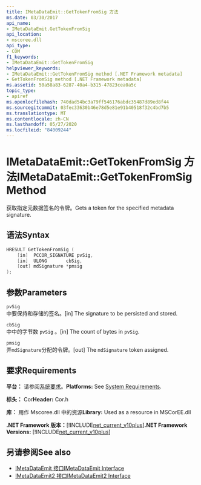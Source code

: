```yaml
---
title: IMetaDataEmit::GetTokenFromSig 方法
ms.date: 03/30/2017
api_name:
- IMetaDataEmit.GetTokenFromSig
api_location:
- mscoree.dll
api_type:
- COM
f1_keywords:
- IMetaDataEmit::GetTokenFromSig
helpviewer_keywords:
- IMetaDataEmit::GetTokenFromSig method [.NET Framework metadata]
- GetTokenFromSig method [.NET Framework metadata]
ms.assetid: 50a58a83-6287-40a4-b315-47823cea0a5c
topic_type:
- apiref
ms.openlocfilehash: 740dad54bc3a79ff546176abdc35487d89ed8f44
ms.sourcegitcommit: 03fec33630b46e78d5e81e91b40518f32c4bd7b5
ms.translationtype: MT
ms.contentlocale: zh-CN
ms.lasthandoff: 05/27/2020
ms.locfileid: "84009244"
---
```

# <a name="imetadataemitgettokenfromsig-method"></a><span data-ttu-id="5c631-102">IMetaDataEmit::GetTokenFromSig 方法</span><span class="sxs-lookup"><span data-stu-id="5c631-102">IMetaDataEmit::GetTokenFromSig Method</span></span>
<span data-ttu-id="5c631-103">获取指定元数据签名的令牌。</span><span class="sxs-lookup"><span data-stu-id="5c631-103">Gets a token for the specified metadata signature.</span></span>  
  
## <a name="syntax"></a><span data-ttu-id="5c631-104">语法</span><span class="sxs-lookup"><span data-stu-id="5c631-104">Syntax</span></span>  
  
```cpp  
HRESULT GetTokenFromSig (
    [in]  PCCOR_SIGNATURE pvSig,
    [in]  ULONG       cbSig,
    [out] mdSignature *pmsig
);  
```  
  
## <a name="parameters"></a><span data-ttu-id="5c631-105">参数</span><span class="sxs-lookup"><span data-stu-id="5c631-105">Parameters</span></span>  
 `pvSig`  
 <span data-ttu-id="5c631-106">中要保持和存储的签名。</span><span class="sxs-lookup"><span data-stu-id="5c631-106">[in] The signature to be persisted and stored.</span></span>  
  
 `cbSig`  
 <span data-ttu-id="5c631-107">中中的字节数 `pvSig` 。</span><span class="sxs-lookup"><span data-stu-id="5c631-107">[in] The count of bytes in `pvSig`.</span></span>  
  
 `pmsig`  
 <span data-ttu-id="5c631-108">弄`mdSignature`分配的令牌。</span><span class="sxs-lookup"><span data-stu-id="5c631-108">[out] The `mdSignature` token assigned.</span></span>  
  
## <a name="requirements"></a><span data-ttu-id="5c631-109">要求</span><span class="sxs-lookup"><span data-stu-id="5c631-109">Requirements</span></span>  
 <span data-ttu-id="5c631-110">**平台：** 请参阅[系统要求](../../get-started/system-requirements.md)。</span><span class="sxs-lookup"><span data-stu-id="5c631-110">**Platforms:** See [System Requirements](../../get-started/system-requirements.md).</span></span>  
  
 <span data-ttu-id="5c631-111">**标头：** Cor</span><span class="sxs-lookup"><span data-stu-id="5c631-111">**Header:** Cor.h</span></span>  
  
 <span data-ttu-id="5c631-112">**库：** 用作 Mscoree.dll 中的资源</span><span class="sxs-lookup"><span data-stu-id="5c631-112">**Library:** Used as a resource in MSCorEE.dll</span></span>  
  
 <span data-ttu-id="5c631-113">**.NET Framework 版本：**[!INCLUDE[net_current_v10plus](../../../../includes/net-current-v10plus-md.md)]</span><span class="sxs-lookup"><span data-stu-id="5c631-113">**.NET Framework Versions:** [!INCLUDE[net_current_v10plus](../../../../includes/net-current-v10plus-md.md)]</span></span>  
  
## <a name="see-also"></a><span data-ttu-id="5c631-114">另请参阅</span><span class="sxs-lookup"><span data-stu-id="5c631-114">See also</span></span>

- [<span data-ttu-id="5c631-115">IMetaDataEmit 接口</span><span class="sxs-lookup"><span data-stu-id="5c631-115">IMetaDataEmit Interface</span></span>](imetadataemit-interface.md)
- [<span data-ttu-id="5c631-116">IMetaDataEmit2 接口</span><span class="sxs-lookup"><span data-stu-id="5c631-116">IMetaDataEmit2 Interface</span></span>](imetadataemit2-interface.md)
